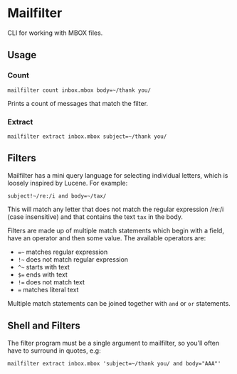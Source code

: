 # Mailfilter

CLI for working with MBOX files.

## Usage

### Count

    mailfilter count inbox.mbox body=~/thank you/

Prints a count of messages that match the filter.

### Extract

    mailfilter extract inbox.mbox subject=~/thank you/

## Filters

Mailfilter has a mini query language for selecting individual letters, which is
loosely inspired by Lucene. For example:

    subject!~/re:/i and body=~/tax/

This will match any letter that does not match the regular expression /re:/i
(case insensitive) and that contains the text `tax` in the body.

Filters are made up of multiple match statements which begin with a field, have
an operator and then some value. The available operators are:

  * `=~` matches regular expression
  * `!~` does not match regular expression
  * `^~` starts with text
  * `$=` ends with text
  * `!=` does not match text
  * `=` matches literal text

Multiple match statements can be joined together with `and` or `or` statements.

## Shell and Filters

The filter program must be a single argument to mailfilter, so you'll often
have to surround in quotes, e.g:

    mailfilter extract inbox.mbox 'subject=~/thank you/ and body="AAA"'
